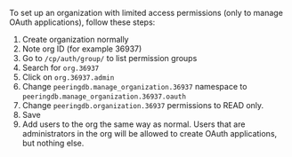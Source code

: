 To set up an organization with limited access permissions (only to manage OAuth applications), follow these steps:

1. Create organization normally
1. Note org ID (for example 36937)
1. Go to `/cp/auth/group/` to list permission groups
1. Search for `org.36937`
1. Click on `org.36937.admin`
1. Change `peeringdb.manage_organization.36937` namespace to `peeringdb.manage_organization.36937.oauth`
1. Change `peeringdb.organization.36937` permissions to READ only.
1. Save
1. Add users to the org the same way as normal. Users that are administrators in the org will be allowed to create OAuth applications, but nothing else.
